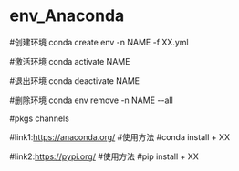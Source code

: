 # env_Anaconda
#创建环境
conda create env -n NAME -f XX.yml

#激活环境
conda activate NAME

#退出环境
conda deactivate NAME

#删除环境
conda env remove -n NAME --all

#pkgs channels

#link1:https://anaconda.org/
#使用方法
#conda install + XX

#link2:https://pypi.org/
#使用方法
#pip install + XX
